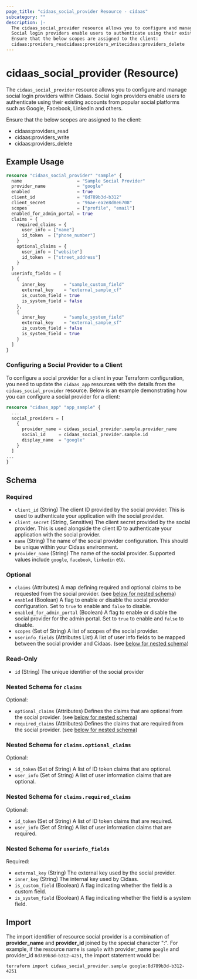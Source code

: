 ```yaml
---
page_title: "cidaas_social_provider Resource - cidaas"
subcategory: ""
description: |-
  The cidaas_social_provider resource allows you to configure and manage social login providers within Cidaas.
  Social login providers enable users to authenticate using their existing accounts from popular social platforms such as Google, Facebook, LinkedIn and others.
  Ensure that the below scopes are assigned to the client:
  cidaas:providers_readcidaas:providers_writecidaas:providers_delete
---
```


# cidaas_social_provider (Resource)

The `cidaas_social_provider` resource allows you to configure and manage social login providers within Cidaas.
 Social login providers enable users to authenticate using their existing accounts from popular social platforms such as Google, Facebook, LinkedIn and others.

 Ensure that the below scopes are assigned to the client:
- cidaas:providers_read
- cidaas:providers_write
- cidaas:providers_delete

## Example Usage

```terraform
resource "cidaas_social_provider" "sample" {
  name                     = "Sample Social Provider"
  provider_name            = "google"
  enabled                  = true
  client_id                = "8d789b3d-b312"
  client_secret            = "96ae-ea2e8d8e6708"
  scopes                   = ["profile", "email"]
  enabled_for_admin_portal = true
  claims = {
    required_claims = {
      user_info = ["name"]
      id_token  = ["phone_number"]
    }
    optional_claims = {
      user_info = ["website"]
      id_token  = ["street_address"]
    }
  }
  userinfo_fields = [
    {
      inner_key       = "sample_custom_field"
      external_key    = "external_sample_cf"
      is_custom_field = true
      is_system_field = false
    },
    {
      inner_key       = "sample_system_field"
      external_key    = "external_sample_sf"
      is_custom_field = false
      is_system_field = true
    }
  ]
}
```

### Configuring a Social Provider to a Client
To configure a social provider for a client in your Terraform configuration, you need to update the `cidaas_app` resources with the details from the `cidaas_social_provider` resource. Below is an example demonstrating how you can configure a social provider for a client:

```terraform
resource "cidaas_app" "app_sample" {
  ...
  social_providers = [
    {
      provider_name = cidaas_social_provider.sample.provider_name
      social_id     = cidaas_social_provider.sample.id
      display_name  = "google"
    }
  ]
...
}
```

<!-- schema generated by tfplugindocs -->
## Schema

### Required

- `client_id` (String) The client ID provided by the social provider. This is used to authenticate your application with the social provider.
- `client_secret` (String, Sensitive) The client secret provided by the social provider. This is used alongside the client ID to authenticate your application with the social provider.
- `name` (String) The name of the social provider configuration. This should be unique within your Cidaas environment.
- `provider_name` (String) The name of the social provider. Supported values include `google`, `facebook`, `linkedin` etc.

### Optional

- `claims` (Attributes) A map defining required and optional claims to be requested from the social provider. (see [below for nested schema](#nestedatt--claims))
- `enabled` (Boolean) A flag to enable or disable the social provider configuration. Set to `true` to enable and `false` to disable.
- `enabled_for_admin_portal` (Boolean) A flag to enable or disable the social provider for the admin portal. Set to `true` to enable and `false` to disable.
- `scopes` (Set of String) A list of scopes of the social provider.
- `userinfo_fields` (Attributes List) A list of user info fields to be mapped between the social provider and Cidaas. (see [below for nested schema](#nestedatt--userinfo_fields))

### Read-Only

- `id` (String) The unique identifier of the social provider

<a id="nestedatt--claims"></a>
### Nested Schema for `claims`

Optional:

- `optional_claims` (Attributes) Defines the claims that are optional from the social provider. (see [below for nested schema](#nestedatt--claims--optional_claims))
- `required_claims` (Attributes) Defines the claims that are required from the social provider. (see [below for nested schema](#nestedatt--claims--required_claims))

<a id="nestedatt--claims--optional_claims"></a>
### Nested Schema for `claims.optional_claims`

Optional:

- `id_token` (Set of String) A list of ID token claims that are optional.
- `user_info` (Set of String) A list of user information claims that are optional.


<a id="nestedatt--claims--required_claims"></a>
### Nested Schema for `claims.required_claims`

Optional:

- `id_token` (Set of String) A list of ID token claims that are required.
- `user_info` (Set of String) A list of user information claims that are required.



<a id="nestedatt--userinfo_fields"></a>
### Nested Schema for `userinfo_fields`

Required:

- `external_key` (String) The external key used by the social provider.
- `inner_key` (String) The internal key used by Cidaas.
- `is_custom_field` (Boolean) A flag indicating whether the field is a custom field.
- `is_system_field` (Boolean) A flag indicating whether the field is a system field.

## Import

The import identifier of resource social provider is a combination of **provider_name** and **provider_id** joined by the special character ":".
For example, if the resource name is `sample` with provider_name `google` and provider_id `8d789b3d-b312-4251`, the import statement would be:

```shell
terraform import cidaas_social_provider.sample google:8d789b3d-b312-4251
```